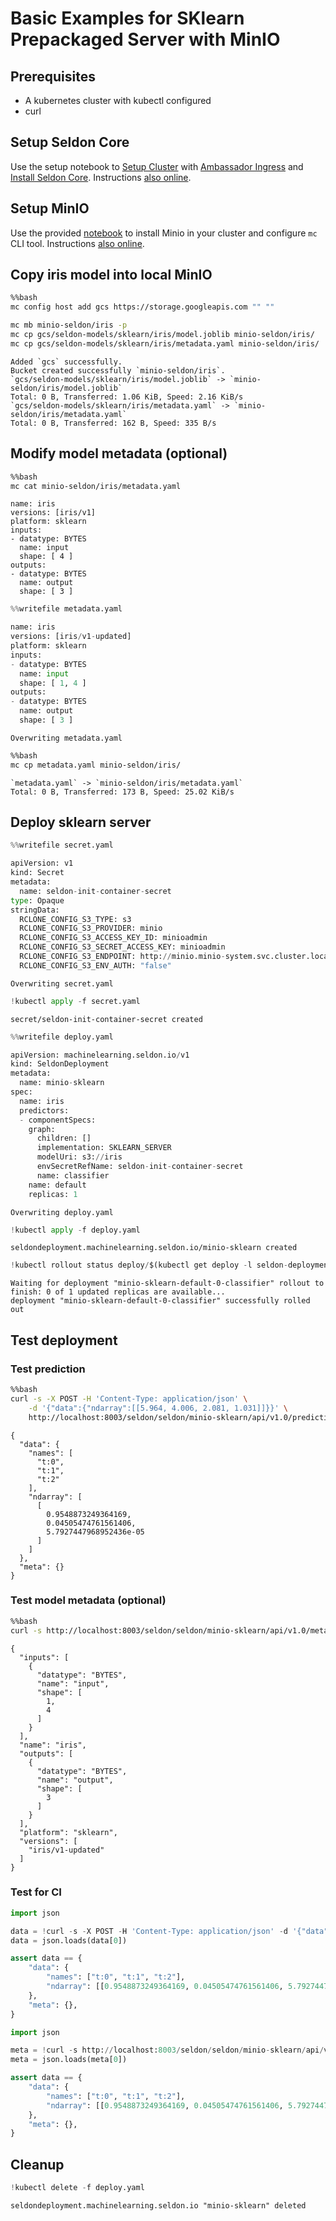 # Basic Examples for SKlearn Prepackaged Server with MinIO


## Prerequisites

 * A kubernetes cluster with kubectl configured
 * curl

## Setup Seldon Core

Use the setup notebook to [Setup Cluster](../notebooks/seldon-core-setup.md#setup-cluster) with [Ambassador Ingress](../notebooks/seldon-core-setup.md#ambassador) and [Install Seldon Core](../notebooks/seldon-core-setup.md#Install-Seldon-Core). Instructions [also online](../notebooks/seldon-core-setup.md).

## Setup MinIO

Use the provided [notebook](../notebooks/minio_setup.md) to install Minio in your cluster and configure `mc` CLI tool. 
Instructions [also online](../notebooks/minio_setup.md).

## Copy iris model into local MinIO


```bash
%%bash
mc config host add gcs https://storage.googleapis.com "" "" 

mc mb minio-seldon/iris -p
mc cp gcs/seldon-models/sklearn/iris/model.joblib minio-seldon/iris/
mc cp gcs/seldon-models/sklearn/iris/metadata.yaml minio-seldon/iris/
```

    Added `gcs` successfully.
    Bucket created successfully `minio-seldon/iris`.
    `gcs/seldon-models/sklearn/iris/model.joblib` -> `minio-seldon/iris/model.joblib`
    Total: 0 B, Transferred: 1.06 KiB, Speed: 2.16 KiB/s
    `gcs/seldon-models/sklearn/iris/metadata.yaml` -> `minio-seldon/iris/metadata.yaml`
    Total: 0 B, Transferred: 162 B, Speed: 335 B/s


## Modify model metadata (optional)


```bash
%%bash
mc cat minio-seldon/iris/metadata.yaml
```

    
    name: iris
    versions: [iris/v1]
    platform: sklearn
    inputs:
    - datatype: BYTES
      name: input
      shape: [ 4 ]
    outputs:
    - datatype: BYTES
      name: output
      shape: [ 3 ]



```python
%%writefile metadata.yaml

name: iris
versions: [iris/v1-updated]
platform: sklearn
inputs:
- datatype: BYTES
  name: input
  shape: [ 1, 4 ]
outputs:
- datatype: BYTES
  name: output
  shape: [ 3 ]
```

    Overwriting metadata.yaml



```bash
%%bash
mc cp metadata.yaml minio-seldon/iris/
```

    `metadata.yaml` -> `minio-seldon/iris/metadata.yaml`
    Total: 0 B, Transferred: 173 B, Speed: 25.02 KiB/s


## Deploy sklearn server


```python
%%writefile secret.yaml

apiVersion: v1
kind: Secret
metadata:
  name: seldon-init-container-secret
type: Opaque
stringData:
  RCLONE_CONFIG_S3_TYPE: s3
  RCLONE_CONFIG_S3_PROVIDER: minio
  RCLONE_CONFIG_S3_ACCESS_KEY_ID: minioadmin
  RCLONE_CONFIG_S3_SECRET_ACCESS_KEY: minioadmin
  RCLONE_CONFIG_S3_ENDPOINT: http://minio.minio-system.svc.cluster.local:9000
  RCLONE_CONFIG_S3_ENV_AUTH: "false"
```

    Overwriting secret.yaml



```python
!kubectl apply -f secret.yaml
```

    secret/seldon-init-container-secret created



```python
%%writefile deploy.yaml

apiVersion: machinelearning.seldon.io/v1
kind: SeldonDeployment
metadata:
  name: minio-sklearn
spec:
  name: iris
  predictors:
  - componentSpecs:
    graph:
      children: []
      implementation: SKLEARN_SERVER
      modelUri: s3://iris
      envSecretRefName: seldon-init-container-secret
      name: classifier
    name: default
    replicas: 1
```

    Overwriting deploy.yaml



```python
!kubectl apply -f deploy.yaml
```

    seldondeployment.machinelearning.seldon.io/minio-sklearn created



```python
!kubectl rollout status deploy/$(kubectl get deploy -l seldon-deployment-id=minio-sklearn -o jsonpath='{.items[0].metadata.name}')
```

    Waiting for deployment "minio-sklearn-default-0-classifier" rollout to finish: 0 of 1 updated replicas are available...
    deployment "minio-sklearn-default-0-classifier" successfully rolled out


## Test deployment

### Test prediction


```bash
%%bash
curl -s -X POST -H 'Content-Type: application/json' \
    -d '{"data":{"ndarray":[[5.964, 4.006, 2.081, 1.031]]}}' \
    http://localhost:8003/seldon/seldon/minio-sklearn/api/v1.0/predictions  | jq .
```

    {
      "data": {
        "names": [
          "t:0",
          "t:1",
          "t:2"
        ],
        "ndarray": [
          [
            0.9548873249364169,
            0.04505474761561406,
            5.7927447968952436e-05
          ]
        ]
      },
      "meta": {}
    }


### Test model metadata (optional)


```bash
%%bash
curl -s http://localhost:8003/seldon/seldon/minio-sklearn/api/v1.0/metadata/classifier | jq .
```

    {
      "inputs": [
        {
          "datatype": "BYTES",
          "name": "input",
          "shape": [
            1,
            4
          ]
        }
      ],
      "name": "iris",
      "outputs": [
        {
          "datatype": "BYTES",
          "name": "output",
          "shape": [
            3
          ]
        }
      ],
      "platform": "sklearn",
      "versions": [
        "iris/v1-updated"
      ]
    }


### Test for CI


```python
import json

data = !curl -s -X POST -H 'Content-Type: application/json' -d '{"data":{"ndarray":[[5.964, 4.006, 2.081, 1.031]]}}' http://localhost:8003/seldon/seldon/minio-sklearn/api/v1.0/predictions
data = json.loads(data[0])

assert data == {
    "data": {
        "names": ["t:0", "t:1", "t:2"],
        "ndarray": [[0.9548873249364169, 0.04505474761561406, 5.7927447968952436e-05]],
    },
    "meta": {},
}
```


```python
import json

meta = !curl -s http://localhost:8003/seldon/seldon/minio-sklearn/api/v1.0/metadata/classifier
meta = json.loads(meta[0])

assert data == {
    "data": {
        "names": ["t:0", "t:1", "t:2"],
        "ndarray": [[0.9548873249364169, 0.04505474761561406, 5.7927447968952436e-05]],
    },
    "meta": {},
}
```

## Cleanup


```python
!kubectl delete -f deploy.yaml
```

    seldondeployment.machinelearning.seldon.io "minio-sklearn" deleted

